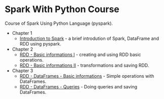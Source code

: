 # Spark With Python Course


Course of Spark Using Python Language (pyspark).

- Chapter 1
    - [Introduction to Spark](/course/101-intro-to-spark.ipynb) - a brief introdution of Spark, DataFrame and RDD using pyspark.
- Chapter 2
    - [RDD - Basic informations I](/course/201-basic-informations-I.ipynb) - creating and using RDD basic operations.
    - [RDD - Basic informations II](/course/202-basic-informations-II.ipynb) - transformations and saving RDD.
- Chapter 3
    - [RDD - DataFrames - Basic informations](/course/301-dataframes-basics.ipynb) - Simple operations with DataFrames.
    - [RDD - DataFrames - Queries](/course/302-dataframes-queries.ipynb) - Doing queries and saving DataFrames.